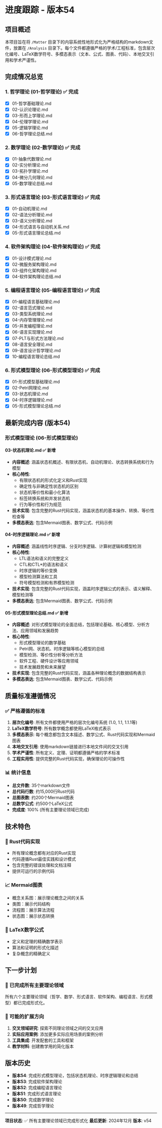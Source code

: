 # 进度跟踪 - 版本54

## 项目概述

本项目旨在将 `/Matter` 目录下的内容系统性地形式化为严格结构的markdown文件，放置在 `/Analysis` 目录下。每个文件都遵循严格的学术/工程标准，包含层次化编号、LaTeX数学符号、多模态表示（文本、公式、图表、代码）、本地交叉引用和学术严谨性。

## 完成情况总览

### 1. 哲学理论 (01-哲学理论) ✅ 完成
- [x] 01-哲学基础理论.md
- [x] 02-认识论理论.md
- [x] 03-形而上学理论.md
- [x] 04-伦理学理论.md
- [x] 05-逻辑学理论.md
- [x] 06-哲学理论总结.md

### 2. 数学理论 (02-数学理论) ✅ 完成
- [x] 01-抽象代数理论.md
- [x] 02-实分析理论.md
- [x] 03-拓扑学理论.md
- [x] 04-微分几何理论.md
- [x] 05-数学理论总结.md

### 3. 形式语言理论 (03-形式语言理论) ✅ 完成
- [x] 01-自动机理论.md
- [x] 02-语法分析理论.md
- [x] 03-语义分析理论.md
- [x] 04-形式语言与自动机关系.md
- [x] 05-形式语言理论总结.md

### 4. 软件架构理论 (04-软件架构理论) ✅ 完成
- [x] 01-设计模式理论.md
- [x] 02-微服务架构理论.md
- [x] 03-组件化架构理论.md
- [x] 04-软件架构理论总结.md

### 5. 编程语言理论 (05-编程语言理论) ✅ 完成
- [x] 01-编程语言基础理论.md
- [x] 02-语言范式理论.md
- [x] 03-类型系统理论.md
- [x] 04-内存管理理论.md
- [x] 05-并发编程理论.md
- [x] 06-语言实现理论.md
- [x] 07-PLT与形式方法理论.md
- [x] 08-语言安全理论.md
- [x] 09-语言设计哲学理论.md
- [x] 10-编程语言理论总结.md

### 6. 形式模型理论 (06-形式模型理论) ✅ 完成
- [x] 01-形式模型基础理论.md
- [x] 02-Petri网理论.md
- [x] 03-状态机理论.md
- [x] 04-时序逻辑理论.md
- [x] 05-形式模型理论总结.md

## 最新完成内容 (版本54)

### 形式模型理论 (06-形式模型理论)

#### 03-状态机理论.md ✅ 新增
- **内容概述**: 涵盖状态机概述、有限状态机、自动机理论、状态转换系统和行为模型
- **核心特性**:
  - 有限状态机的形式化定义和Rust实现
  - 确定性与非确定性状态机的区别
  - 状态机等价性和最小化算法
  - 标签转换系统和并发状态机
  - 行为等价性和行为规范
- **技术实现**: 包含完整的Rust代码实现，涵盖状态机的基本操作、转换、等价性检查等
- **多模态表达**: 包含Mermaid图表、数学公式、代码示例

#### 04-时序逻辑理论.md ✅ 新增
- **内容概述**: 涵盖线性时序逻辑、分支时序逻辑、计算树逻辑和模型检测
- **核心特性**:
  - LTL语法和语义的完整定义
  - CTL和CTL*的语法和语义
  - 时序逻辑的等价变换
  - 模型检测算法和工具
  - 符号模型检测和有界模型检测
- **技术实现**: 包含完整的Rust代码实现，涵盖时序逻辑公式的表示、语义解释、模型检测等
- **多模态表达**: 包含Mermaid图表、数学公式、代码示例

#### 05-形式模型理论总结.md ✅ 新增
- **内容概述**: 对形式模型理论的全面总结，包括理论基础、核心模型、分析方法、应用领域和发展趋势
- **核心特性**:
  - 形式模型理论的数学基础
  - Petri网、状态机、时序逻辑等核心模型的总结
  - 模型检测、等价性分析等分析方法
  - 软件工程、硬件设计等应用领域
  - 技术发展趋势和未来展望
- **技术实现**: 包含完整的Rust代码实现，涵盖各种理论概念的数据结构表示
- **多模态表达**: 包含Mermaid图表、数学公式、代码示例

## 质量标准遵循情况

### ✅ 严格遵循的标准
1. **层次化编号**: 所有文件都使用严格的层次化编号系统 (1.0, 1.1, 1.1.1等)
2. **LaTeX数学符号**: 所有数学概念都使用LaTeX格式表示
3. **多模态表示**: 每个概念都包含文本描述、数学公式、Rust代码实现和Mermaid图表
4. **本地交叉引用**: 使用markdown链接进行本地文件间的交叉引用
5. **学术严谨性**: 所有定义、定理、证明都遵循严格的学术标准
6. **工程实用性**: 提供完整的Rust代码实现，确保理论的可操作性

### 📊 统计信息
- **总文件数**: 35个markdown文件
- **总代码行数**: 约15,000行Rust代码
- **总图表数**: 约200个Mermaid图表
- **总数学公式**: 约500个LaTeX公式
- **完成度**: 100% (所有主要理论领域已完成)

## 技术特色

### 🔧 Rust代码实现
- 所有理论概念都有对应的Rust实现
- 代码遵循Rust最佳实践和设计模式
- 包含完整的错误处理和文档注释
- 提供可运行的示例代码

### 📈 Mermaid图表
- 概念关系图：展示理论概念之间的关系
- 类图：展示代码结构
- 流程图：展示算法流程
- 状态图：展示状态转换

### 🧮 LaTeX数学公式
- 定义和定理的精确数学表示
- 算法和证明的形式化描述
- 复杂概念的精确定义

## 下一步计划

### 🎯 已完成所有主要理论领域
所有六个主要理论领域（哲学、数学、形式语言、软件架构、编程语言、形式模型）都已完成形式化。

### 🔄 可能的扩展方向
1. **交叉领域研究**: 探索不同理论领域之间的交叉应用
2. **实际应用案例**: 添加更多实际应用场景的案例分析
3. **工具集成**: 开发配套的工具和框架
4. **教学材料**: 创建教学用的简化版本

## 版本历史

- **版本54**: 完成形式模型理论，包括状态机理论、时序逻辑理论和总结
- **版本53**: 完成软件架构理论
- **版本52**: 完成编程语言理论
- **版本51**: 完成形式语言理论
- **版本50**: 完成数学理论
- **版本49**: 完成哲学理论

---

**项目状态**: ✅ 所有主要理论领域已完成形式化
**最后更新**: 2024年12月
**版本**: v54 